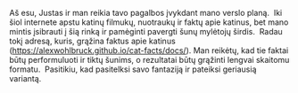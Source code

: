 Aš esu, Justas ir man reikia tavo pagalbos įvykdant mano verslo planą. ​
Iki šiol internete apstu katinų filmukų, nuotraukų ir faktų apie katinus, bet mano mintis įsibrauti į šią rinką ir pamėginti pavergti šunų mylėtojų širdis. ​
Radau tokį adresą, kuris, grąžina faktus apie katinus (https://alexwohlbruck.github.io/cat-facts/docs/). Man reikėtų, kad tie faktai būtų performuluoti ir tiktų šunims, o rezultatai būtų grąžinti lengvai skaitomu formatu. ​
Pasitikiu, kad pasitelksi savo fantaziją ir pateiksi geriausią variantą.